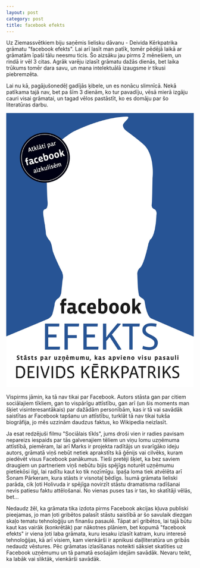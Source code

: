 ```yaml
---
layout: post
category: post
title: facebook efekts
---
```


Uz Ziemassvētkiem biju saņēmis lielisku dāvanu - Deivida Kērkpatrika grāmatu "facebook efekts". Lai arī lasīt man patīk, tomēr pēdējā laikā ar grāmatām īpaši tālu neesmu ticis. Šo aizsāku jau pirms 2 mēnešiem, un rindā ir vēl 3 citas. Agrāk varēju izlasīt grāmatu dažās dienās, bet laika trūkums tomēr dara savu, un mana intelektuālā izaugsme ir tikusi piebremzēta.

Lai nu kā, pagājušonedēļ gadījās ķibele, un es nonācu slimnīcā. Nekā patīkama tajā nav, bet pa šīm 3 dienām, ko tur pavadīju, vēsā mierā izgāju cauri visai grāmatai, un tagad vēlos pastāstīt, ko es domāju par šo literatūras darbu.

![Mans Bellroy maciņš](/public/images/posts/facebook_efekts.jpg)

Vispirms jāmin, ka tā nav tikai par Facebook. Autors stāsta gan par citiem sociālajiem tīkliem, gan to vispārīgu attīstību, gan arī (un šis moments man šķiet visinteresantākais) par dažādām personībām, kas ir tā vai savādāk saistītas ar Facebook tapšanu un attīstību, turklāt tā nav tikai tukša biogrāfija, jo mēs uzzinām daudzus faktus, ko Wikipedia neizlasīt.

Ja esat redzējuši filmu "Sociālais tīkls", jums droši vien ir radies pavisam nepareizs iespaids par tās galvenajiem tēliem un viņu lomu uzņēmuma attīstībā, piemēram, lai arī Marks ir projekta radītājs un svarīgāko ideju autors, grāmatā viņš nebūt netiek aprakstīts kā ģēnijs vai cilvēks, kuram piedēvēt visus Facebook panākumus. Tieši pretēji šķiet, ka bez saviem draugiem un partneriem viņš nebūtu bijis spējīgs noturēt uzņēmumu pietiekōsi ilgi, lai radītu kaut ko tik nozīmīgu. Īpaša loma tiek atvēlēta arī Šonam Pārkeram, kura stāsts ir visnotaļ bēdīgs. Īsumā grāmata lieliski parāda, cik ļoti Holivuda ir spējīga novirzīt stāstu dramatisma radīšanai nevis patiesu faktu attēlošanai. No vienas puses tas ir tas, ko skatītāji vēlās, bet...

Nedaudz žēl, ka grāmata tika izdota pirms Facebook akcijas kļuva publiski pieejamas, jo man ļoti gribētos palasīt stāstu saistībā ar šo savulaik diezgan skaļo tematu tehnoloģiju un finanšu pasaulē. Tāpat arī gribētos, lai tajā būtu kaut kas vairāk (konkrētāk) par nākotnes plāniem, bet kopumā "facebook efekts" ir viena ļoti laba grāmata, kuru iesaku izlasīt katram, kuru interesē tehnoloģijas, kā arī visiem, kam vienkārši ir apnikusi daiļliteratūra un gribās nedaudz vēstures. Pēc grāmatas izlasīšanas noteikti sāksiet skatīties uz Facebook uzņēmumu un tā pamatā esošajām idejām savādāk. Nevaru teikt, ka labāk vai sliktāk, vienkārši savādāk.
